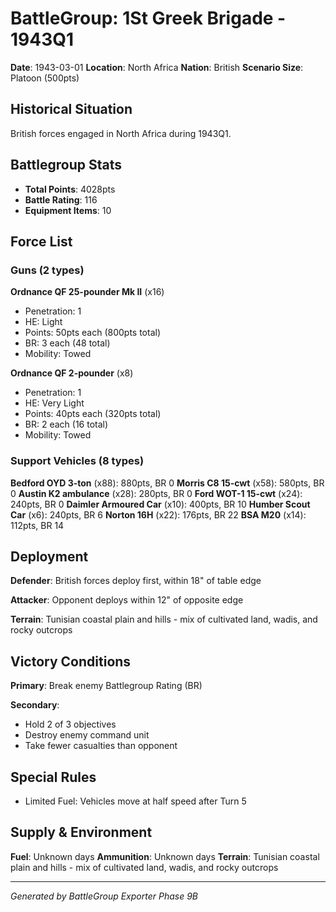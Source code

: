 # BattleGroup: 1St Greek Brigade - 1943Q1

**Date**: 1943-03-01
**Location**: North Africa
**Nation**: British
**Scenario Size**: Platoon (500pts)

## Historical Situation

British forces engaged in North Africa during 1943Q1.

## Battlegroup Stats

- **Total Points**: 4028pts
- **Battle Rating**: 116
- **Equipment Items**: 10

## Force List

### Guns (2 types)

**Ordnance QF 25-pounder Mk II** (x16)
- Penetration: 1
- HE: Light
- Points: 50pts each (800pts total)
- BR: 3 each (48 total)
- Mobility: Towed

**Ordnance QF 2-pounder** (x8)
- Penetration: 1
- HE: Very Light
- Points: 40pts each (320pts total)
- BR: 2 each (16 total)
- Mobility: Towed

### Support Vehicles (8 types)

**Bedford OYD 3-ton** (x88): 880pts, BR 0
**Morris C8 15-cwt** (x58): 580pts, BR 0
**Austin K2 ambulance** (x28): 280pts, BR 0
**Ford WOT-1 15-cwt** (x24): 240pts, BR 0
**Daimler Armoured Car** (x10): 400pts, BR 10
**Humber Scout Car** (x6): 240pts, BR 6
**Norton 16H** (x22): 176pts, BR 22
**BSA M20** (x14): 112pts, BR 14

## Deployment

**Defender**: British forces deploy first, within 18" of table edge

**Attacker**: Opponent deploys within 12" of opposite edge

**Terrain**: Tunisian coastal plain and hills - mix of cultivated land, wadis, and rocky outcrops

## Victory Conditions

**Primary**: Break enemy Battlegroup Rating (BR)

**Secondary**:
- Hold 2 of 3 objectives
- Destroy enemy command unit
- Take fewer casualties than opponent

## Special Rules

- Limited Fuel: Vehicles move at half speed after Turn 5

## Supply & Environment

**Fuel**: Unknown days
**Ammunition**: Unknown days
**Terrain**: Tunisian coastal plain and hills - mix of cultivated land, wadis, and rocky outcrops

---

*Generated by BattleGroup Exporter Phase 9B*
